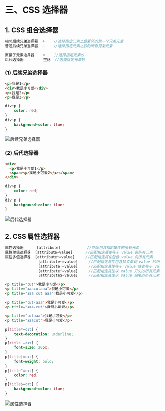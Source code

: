 # 三、CSS 选择器

## 1. CSS 组合选择器

```js
相邻后续兄弟选择器  +    //选择指定元素之后紧邻的第一个兄弟元素
普通后续兄弟选择器  ~    //选择指定元素之后的所有兄弟元素

直接子元素选择器    >    //选择指定元素的
后代选择器         空格  //选择指定元素的
```

### (1) 后续兄弟选择器

```html
<p>我是1</p>
<div>我是小可爱</div>
<p>我是2</p>
<p>我是3</p>
```

```css
div+p {
    color: red;
}
div~p {
    background-color: blue;
}
```

![后续兄弟选择器]()

### (2) 后代选择器

```html
<div>
  <p>我是小可爱1</p>
  <span><p>我是小可爱2</p></span>
</div>
```

```css
div>p {
    color: red;
}
div p {
    background-color: blue;
}
```

![后代选择器]()

## 2. CSS 属性选择器

```js
属性选择器      [attribute]            //匹配包含指定属性的所有元素
属性单值选择器  [attribute=value]      //匹配指定属性等于 value 的所有元素
属性多值选择器  [attribute*=value]     //匹配指定属性包含 value 的所有元素
               [attribute~=value]     //匹配指定属性包含独立单词 value 的所有元素
               [attribute|=value]     //匹配指定属性等于 value 或者等于 value-xxx 的所有元素
               [attribute^=value]     //匹配指定属性以 value 开头的所有元素
               [attribute$=value]     //匹配指定属性以 value 结尾的所有元素
```

```html
<p title="cut">我是小可爱</p>
<p title="aaacutaaa">我是小可爱</p>
<p title="aaa cut aaa">我是小可爱</p>

<p title="cut-aaa">我是小可爱</p>
<p title="aaa-cut">我是小可爱</p>

<p title="cutaaa">我是小可爱</p>
<p title="aaacut">我是小可爱</p>
```

```css
p[title*=cut] {
    text-decoration: underline;
}
p[title~=cut] {
    font-size: 20px;
}
p[title|=cut] {
    font-weight: bold;
}
p[title^=cut] {
    color: red;
}
p[title$=cut] {
    background-color: blue;
}
```

![属性选择器]()
